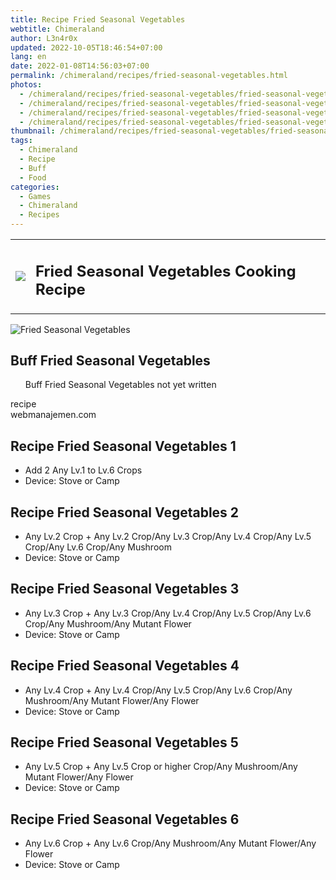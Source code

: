 ```yaml
---
title: Recipe Fried Seasonal Vegetables
webtitle: Chimeraland
author: L3n4r0x
updated: 2022-10-05T18:46:54+07:00
lang: en
date: 2022-01-08T14:56:03+07:00
permalink: /chimeraland/recipes/fried-seasonal-vegetables.html
photos:
  - /chimeraland/recipes/fried-seasonal-vegetables/fried-seasonal-vegetables.webp
  - /chimeraland/recipes/fried-seasonal-vegetables/fried-seasonal-vegetables-name.webp
  - /chimeraland/recipes/fried-seasonal-vegetables/fried-seasonal-vegetables-icon.webp
  - /chimeraland/recipes/fried-seasonal-vegetables/fried-seasonal-vegetables-material.webp
thumbnail: /chimeraland/recipes/fried-seasonal-vegetables/fried-seasonal-vegetables.webp
tags:
  - Chimeraland
  - Recipe
  - Buff
  - Food
categories:
  - Games
  - Chimeraland
  - Recipes
---
```


<section id="bootstrap-wrapper"><link rel="stylesheet" href="https://cdn.statically.io/gh/dimaslanjaka/Web-Manajemen/40ac3225/css/bootstrap-4.5-wrapper.css"/><div class="row mb-2"><div class="col-md-12 mb-2"><table class="table" id="post-info"><tbody><tr><td><img class="d-inline-block me-2" src="/chimeraland/recipes/fried-seasonal-vegetables/fried-seasonal-vegetables-icon.webp" width="auto" height="auto"/></td><td><h1 class="fs-5">Fried Seasonal Vegetables Cooking Recipe</h1></td></tr></tbody></table></div></div><div class="card mb-2"><div class="row g-0"><div class="col-sm-4 position-relative mb-2"><img src="/chimeraland/recipes/fried-seasonal-vegetables/fried-seasonal-vegetables-material.webp" class="card-img fit-cover w-100 h-100" alt="Fried Seasonal Vegetables" data-fancybox="true"/></div><div class="col-sm-8 mb-2"><div class="card-body"><h2 class="card-title fs-5">Buff Fried Seasonal Vegetables</h2><div class="card-text"><ul>Buff Fried Seasonal Vegetables not yet written</ul></div><span class="badge rounded-pill bg-dark">recipe</span></div><div class="card-footer text-end text-muted">webmanajemen.com</div></div></div></div><div class="row mb-2"><div class="col-12 col-lg-6 recipe-item mb-2"><div class="card"><div class="card-body"><h2 class="card-title fs-5">Recipe Fried Seasonal Vegetables 1</h2><div class="card-text"><ul><li>Add 2 Any Lv.1 to Lv.6 Crops</li><li>Device: Stove or Camp</li></ul></div></div></div></div><div class="col-12 col-lg-6 recipe-item mb-2"><div class="card"><div class="card-body"><h2 class="card-title fs-5">Recipe Fried Seasonal Vegetables 2</h2><div class="card-text"><ul><li>Any Lv.2 Crop<span> + </span>Any Lv.2 Crop/Any Lv.3 Crop/Any Lv.4 Crop/Any Lv.5 Crop/Any Lv.6 Crop/Any Mushroom</li><li>Device: Stove or Camp</li></ul></div></div></div></div><div class="col-12 col-lg-6 recipe-item mb-2"><div class="card"><div class="card-body"><h2 class="card-title fs-5">Recipe Fried Seasonal Vegetables 3</h2><div class="card-text"><ul><li>Any Lv.3 Crop<span> + </span>Any Lv.3 Crop/Any Lv.4 Crop/Any Lv.5 Crop/Any Lv.6 Crop/Any Mushroom/Any Mutant Flower</li><li>Device: Stove or Camp</li></ul></div></div></div></div><div class="col-12 col-lg-6 recipe-item mb-2"><div class="card"><div class="card-body"><h2 class="card-title fs-5">Recipe Fried Seasonal Vegetables 4</h2><div class="card-text"><ul><li>Any Lv.4 Crop<span> + </span>Any Lv.4 Crop/Any Lv.5 Crop/Any Lv.6 Crop/Any Mushroom/Any Mutant Flower/Any Flower</li><li>Device: Stove or Camp</li></ul></div></div></div></div><div class="col-12 col-lg-6 recipe-item mb-2"><div class="card"><div class="card-body"><h2 class="card-title fs-5">Recipe Fried Seasonal Vegetables 5</h2><div class="card-text"><ul><li>Any Lv.5 Crop<span> + </span>Any Lv.5 Crop or higher Crop/Any Mushroom/Any Mutant Flower/Any Flower</li><li>Device: Stove or Camp</li></ul></div></div></div></div><div class="col-12 col-lg-6 recipe-item mb-2"><div class="card"><div class="card-body"><h2 class="card-title fs-5">Recipe Fried Seasonal Vegetables 6</h2><div class="card-text"><ul><li>Any Lv.6 Crop<span> + </span>Any Lv.6 Crop/Any Mushroom/Any Mutant Flower/Any Flower</li><li>Device: Stove or Camp</li></ul></div></div></div></div></div></section>